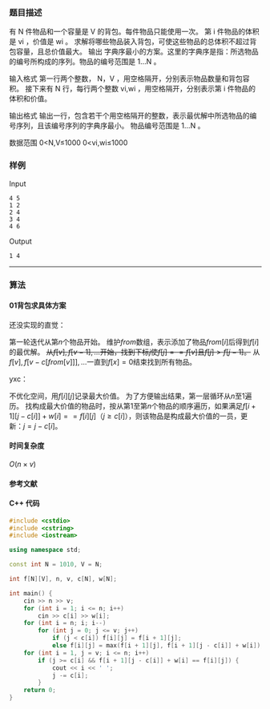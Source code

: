 ### 题目描述

有  N  件物品和一个容量是  V  的背包。每件物品只能使用一次。
第  i  件物品的体积是  vi ，价值是  wi 。
求解将哪些物品装入背包，可使这些物品的总体积不超过背包容量，且总价值最大。
输出 字典序最小的方案。这里的字典序是指：所选物品的编号所构成的序列。物品的编号范围是  1…N 。

输入格式
第一行两个整数， N，V ，用空格隔开，分别表示物品数量和背包容积。
接下来有  N  行，每行两个整数  vi,wi ，用空格隔开，分别表示第  i  件物品的体积和价值。

输出格式
输出一行，包含若干个用空格隔开的整数，表示最优解中所选物品的编号序列，且该编号序列的字典序最小。
物品编号范围是  1…N 。

数据范围
0<N,V≤1000
0<vi,wi≤1000

### 样例

Input

```
4 5
1 2
2 4
3 4
4 6
```

Output

```
1 4
```

----------

### 算法
#### 01背包求具体方案

还没实现的直觉：

第一轮迭代从第$n$个物品开始。
维护$from$数组，表示添加了物品$from[i]$后得到$f[i]$的最优解。
~~从$f[v], f[v - 1], ...$开始，找到下标$j$使$f[j] == f[v]$且$f[j] > f[j - 1]$。~~
从$f[v], f[v - c[from[v]]], ...$一直到$f[x] = 0$结束找到所有物品。

yxc：

不优化空间，用$f[i][j]$记录最大价值。
为了方便输出结果，第一层循环从$n$至$1$遍历。
找构成最大价值的物品时，按从第$1$至第$n$个物品的顺序遍历，如果满足$f[i + 1][j - c[i]] + w[i] == f[i][j]$（$j \ge c[i]$），则该物品是构成最大价值的一员，更新：$j = j - c[i]$。

#### 时间复杂度

$O(n \times v)$

#### 参考文献

#### C++ 代码

``` cpp
#include <cstdio>
#include <cstring>
#include <iostream>

using namespace std;

const int N = 1010, V = N;

int f[N][V], n, v, c[N], w[N];

int main() {
    cin >> n >> v;
    for (int i = 1; i <= n; i++)
        cin >> c[i] >> w[i];
    for (int i = n; i; i--)
        for (int j = 0; j <= v; j++)
            if (j < c[i]) f[i][j] = f[i + 1][j];
            else f[i][j] = max(f[i + 1][j], f[i + 1][j - c[i]] + w[i]);
    for (int i = 1, j = v; i <= n; i++)
        if (j >= c[i] && f[i + 1][j - c[i]] + w[i] == f[i][j]) {
            cout << i << ' ';
            j -= c[i];
        }
    return 0;
}
```